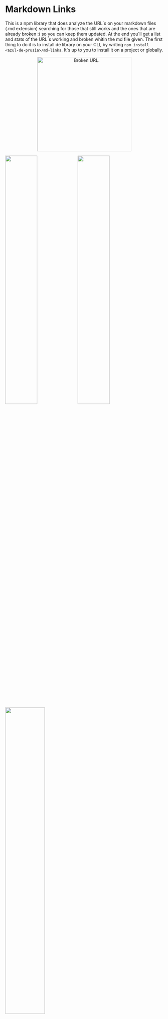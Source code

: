 # Markdown Links

 This is a npm library that does analyze the URL´s on your markdown files (.md extension) searching for those that still works and the ones that are already broken :( so you can keep them updated. At the end you´ll get a list and stats of the URL´s working and broken whitin the md file given. 
 The first thing to do it is to install de library on your CLI, by writing `npm install <azul-de-prusia>/md-links`. It´s up to you to install it on a project or globally.
<p align="center">
<img src="https://encrypted-tbn0.gstatic.com/images?q=tbn:ANd9GcSDiiF8yedtVy79iUGoUbCYWNFPn26BmUqHKwPbBVvVit2quaU_" title="Broken URL." width="300" height="300">
<div align="center"></div>
</p>
<img src="https://httpstatusdogs.com/img/200.jpg" width="45%">
<img src="https://httpstatusdogs.com/img/402.jpg" width="45%">
<img src="https://httpstatusdogs.com/img/404.jpg" width="50%">
<img src="https://httpstatusdogs.com/img/423.jpg" width="50%">

### In this project you will find the next files:

- `README.md` Presentation of the library with the instructions of instalation, use and behavior.
- `index.js`: It contains the functions that make up the library work.
- `package.json` Contains informaton about author, version, license, dependencies, tests and pretest.
- `.editorconfig` Text editor settings.
- `.eslintrc` Linter settings.
- `.gitignore` To ignore `node_modules` or other files that shouldn´t get include on the versions control (`git`).
- `test/md-links.spec.js` It contains functionality tests.
  `mdLinks()`. Tests the implementation must pass.

This is the flowchart made for the fisrt iteration od this project, in which you can see the processes to get to the final solution.

<img src="https://i.ibb.co/LNdQzYc/Proceso-de-soporte-t-cnico.png" width="100%">


## General considerations:

This project was developed by Tegthyn Coral Quiñones Gutiérrez.

The library it´s implemented in JavaScript to be executed with
Node.js. ** It uses external libraries **.

The module is installable via npm install <github-azul-de-prusia> / md-links. This module include both an executable that we can invoke on the command line and an interface that we can import with require to use it programmatically.

Unit tests must cover a minimum of 70% of statements, functions, lines and branches.

Github project boards were used to organize and prioritize the development of this library.

This library runs by writting on the CLI:   
node index yourfile.md  
It will show you a validation for the .md type of file, followed by the links found on your file, and the "valid URL" or "URL broken", in the same order than links appear and the URL´s total. 

## Dependencies:

Node file system  
Node path  
Elintr  
Jest  
Prettier  
Chalk  
Marked   
Cheerio  
Request  
## Checklist

### General

- [✓] Can be installed by `npm install --global <azul-de-prusia>/md-links`

### `README.md`

- [✓] Contains the flowchart that resolves the problem.
- [✓] A board with the backlog for the library implementation.
- [✓] Technical documentation about the library.
- [✓] Instalation and use guide of the library.

### API `mdLinks(path, opts)`

- [✓] The module exports a function with the expected interface (API).
- [✓] Implements support to an individual file.
- [ ] Implements support to directorys.
- [ ] Implements `options.validate`

### Tests

- [ ] Unit tests cover a minimum of 70% of statements, functions,
      lines, and branches.
- [ ] Pass tests (and linters) (`npm test`).

### CLI

- [ ] Expose executable `md-links` in the path (configured in` package.json`).
- [✓] It runs without errors / expected output.
- [✓] Implements `--validate`.
- [ ] Implements `--stats`.


$ md-links ./some/example.md --validate
./some/example.md http://algo.com/2/3/ ok 200 Link a algo
./some/example.md https://otra-cosa.net/algun-doc.html fail 404 algún doc
./some/example.md http://google.com/ ok 301 Google
```
https://www.facebook.com/
https://i.ibb.co/LNdQzYc/Proceso-de-soporte-t-cnico.png
http://google.co/